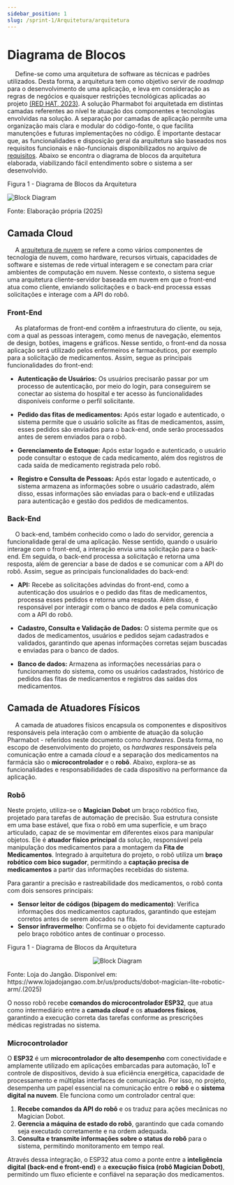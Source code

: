 ```yaml
---
sidebar_position: 1
slug: /sprint-1/Arquitetura/arquitetura
---
```


# Diagrama de Blocos

&emsp; Define-se como uma arquitetura de software as técnicas e padrões utilizados. Desta forma, a arquitetura tem como objetivo servir de *roadmap* para o desenvolvimento de uma aplicação, e leva em consideração as regras de negócios e quaisquer restrições tecnológicas aplicadas ao projeto [(RED HAT, 2023)](/docs/Sprint-1/referencias.md). A solução Pharmabot foi arquitetada em distintas camadas referentes ao nível te atuação dos componentes e tecnologias envolvidas na solução. A separação por camadas de aplicação permite uma organização mais clara e modular do código-fonte, o que facilita manutenções e futuras implementações no código. É importante destacar que, as funcionalidades e disposição geral da arquitetura são baseados nos requisitos funcionais e não-funcionais disponibilizados no arquivo de [requisitos](/Sprint-1/Arquitetura/requisitos.md). Abaixo se encontra o diagrama de blocos da arquitetura elaborada, viabilizando fácil entendimento sobre o sistema a ser desenvolvido.

<p style={{textAlign: 'center'}}>Figura 1 - Diagrama de Blocos da Arquitetura</p>

![Block Diagram](/img/arquitetura/block-diagram.png)

<p style={{textAlign: 'center'}}>Fonte: Elaboração própria (2025)</p>

## Camada Cloud

&emsp; A [arquitetura de nuvem](https://cloud.google.com/learn/what-is-cloud-architecture?hl=pt-BR) se refere a como vários componentes de tecnologia de nuvem, como hardware, recursos virtuais, capacidades de software e sistemas de rede virtual interagem e se conectam para criar ambientes de computação em nuvem. Nesse contexto, o sistema segue uma arquitetura cliente-servidor baseada em nuvem em que o  front-end atua como cliente, enviando solicitações e o back-end processa essas solicitações e interage com a API do robô.

### Front-End

&emsp; As plataformas de front-end contêm a infraestrutura do cliente, ou seja,  com a qual as pessoas interagem, como menus de navegação, elementos de design, botões, imagens e gráficos. Nesse sentido, o front-end da nossa aplicação será utilizado pelos enfermeiros e farmacêuticos, por exemplo para a solicitação de medicamentos. Assim, segue as principais funcionalidades do front-end:

- **Autenticação de Usuários:** Os usuários precisarão passar por um processo de autenticação, por meio do login, para conseguirem se conectar ao sistema do hospital e ter acesso às funcionalidades disponíveis conforme o perfil solicitante.


- **Pedido das fitas de medicamentos:** Após estar logado e autenticado, o sistema permite que o usuário solicite as fitas de medicamentos, assim, esses pedidos são enviados para o back-end, onde serão processados antes de serem enviados para o robô.  
    
- **Gerenciamento de Estoque:** Após estar logado e autenticado, o usuário pode consultar o estoque de cada medicamento, além dos registros de cada saída de medicamento registrada pelo robô.
    
- **Registro e Consulta de Pessoas:** Após estar logado e autenticado, o sistema armazena as informações sobre o usuário cadastrado, além disso, essas informações são enviadas para o back-end e utilizadas para autenticação e gestão dos pedidos de medicamentos.


### Back-End

&emsp; O back-end, também conhecido como o lado do servidor,  gerencia a funcionalidade geral de uma aplicação. Nesse sentido, quando o usuário interage com o front-end, a interação envia uma solicitação para o back-end. Em seguida, o  back-end processa a solicitação e retorna uma resposta, além de gerenciar a base de dados e se comunicar com a API do robô. Assim, segue as principais funcionalidades do back-end:

- **API:** Recebe as solicitações advindas do front-end, como a autenticação dos usuários e o pedido das fitas de medicamentos, processa esses pedidos e retorna uma resposta. Além disso, é responsável por interagir com o banco de dados e pela comunicação com a API do robô.
    
- **Cadastro, Consulta e Validação de Dados:** O sistema permite que os dados de medicamentos, usuários e pedidos sejam cadastrados e validados, garantindo que apenas informações corretas sejam buscadas e  enviadas para o banco de dados.  
    
- **Banco de dados:** Armazena as informações necessárias para o funcionamento do sistema, como os usuários cadastrados, histórico de pedidos das fitas de medicamentos e registros das saídas dos medicamentos.

## Camada de Atuadores Físicos

&emsp; A camada de atuadores físicos encapsula os componentes e dispositivos responsáveis pela interação com o ambiente de atuação da solução Pharmabot - referidos neste documento como *hardwares*. Desta forma, no escopo de desenvolvimento do projeto, os *hardwares* responsáveis pela comunicação entre a camada *cloud* e a separação dos medicamentos na farmácia são o **microcontrolador** e o **robô**. Abaixo, explora-se as funcionalidades e responsabilidades de cada dispositivo na performance da aplicação.

### Robô

Neste projeto, utiliza-se o **Magician Dobot** um braço robótico fixo, projetado para tarefas de automação de precisão. Sua estrutura consiste em uma base estável, que fixa o robô em uma superfície, e um braço articulado, capaz de se movimentar em diferentes eixos para manipular objetos. Ele é **atuador físico principal** da solução, responsável pela manipulação dos medicamentos para a montagem da **Fita de Medicamentos**. Integrado à arquitetura do projeto, o robô utiliza um **braço robótico com bico sugador**, permitindo a **captação precisa de medicamentos** a partir das informações recebidas do sistema.  

Para garantir a precisão e rastreabilidade dos medicamentos, o robô conta com dois sensores principais:
- **Sensor leitor de códigos (bipagem do medicamento)**: Verifica informações dos medicamentos capturados, garantindo que estejam corretos antes de serem alocados na fita.
- **Sensor infravermelho**: Confirma se o objeto foi devidamente capturado pelo braço robótico antes de continuar o processo. 


<p style={{textAlign: 'center'}}>Figura 1 - Diagrama de Blocos da Arquitetura</p>

<div align="center">

![Block Diagram](/img/arquitetura/dobot-magician.jpg)

</div>

<p style={{textAlign: 'center'}}>Fonte: Loja do Jangão. Disponível em: https://www.lojadojangao.com.br/us/products/dobot-magician-lite-robotic-arm/.(2025)</p>



O nosso robô recebe **comandos do microcontrolador ESP32**, que atua como intermediário entre a **camada *cloud*** e os **atuadores físicos**, garantindo a execução correta das tarefas conforme as prescrições médicas registradas no sistema.

### Microcontrolador

O **ESP32** é um **microcontrolador de alto desempenho** com conectividade e amplamente utilizado em aplicações embarcadas para automação, IoT e controle de dispositivos, devido à sua eficiência energética, capacidade de processamento e múltiplas interfaces de comunicação. Por isso, no projeto, desempenha um papel essencial na comunicação entre o **robô** e o **sistema digital na nuvem**. Ele funciona como um controlador central que:
1. **Recebe comandos da API do robô** e os traduz para ações mecânicas no Magician Dobot.
2. **Gerencia a máquina de estado do robô**, garantindo que cada comando seja executado corretamente e na ordem adequada.
3. **Consulta e transmite informações sobre o status do robô** para o sistema, permitindo monitoramento em tempo real.  

Através dessa integração, o ESP32 atua como a ponte entre a **inteligência digital (back-end e front-end)** e a **execução física (robô Magician Dobot)**, permitindo um fluxo eficiente e confiável na separação dos medicamentos. 